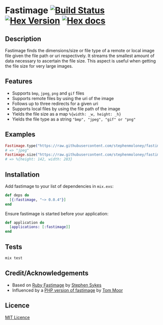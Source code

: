 # Fastimage [![Build Status](https://travis-ci.org/stephenmoloney/fastimage.svg)](https://travis-ci.org/stephenmoloney/fastimage) [![Hex Version](http://img.shields.io/hexpm/v/fastimage.svg?style=flat)](https://hex.pm/packages/fastimage) [![Hex docs](http://img.shields.io/badge/hex.pm-docs-green.svg?style=flat)](https://hexdocs.pm/fastimage)


## Description

Fastimage finds the dimensions/size or file type of a remote or local image file given the file path or uri respectively.
It streams the smallest amount of data necessary to ascertain the file size. This aspect is useful when getting the
file size for very large images.



## Features

- Supports `bmp`, `jpeg`, `png` and `gif` files
- Supports remote files by using the uri of the image
- Follows up to three redirects for a given uri
- Supports local files by using the file path of the image
- Yields the file size as a map `%{width: _w, height: _h}`
- Yields the file type as a string `"bmp", "jpeg", "gif" or "png"`


## Examples

```elixir
Fastimage.type("https://raw.githubusercontent.com/stephenmoloney/fastimage/master/priv/test.jpg")
# => "jpeg"
Fastimage.size("https://raw.githubusercontent.com/stephenmoloney/fastimage/master/priv/test.jpg")
# => %{height: 142, width: 283}
```


## Installation

Add fastimage to your list of dependencies in `mix.exs`:

```elixir
def deps do
  [{:fastimage, "~> 0.0.4"}]
end
```

Ensure fastimage is started before your application:

```elixir
def application do
  [applications: [:fastimage]]
end
```


## Tests

```elixir
mix test
```


## Credit/Acknowledgements

- Based on [Ruby Fastimage](https://github.com/sdsykes/fastimage) by [Stephen Sykes](https://github.com/sdsykes)
- Influenced by a [PHP version of fastimage](https://github.com/tommoor/fastimage) by [Tom Moor](https://github.com/tommoor)


## Licence

[MIT Licence](LICENCE.md)